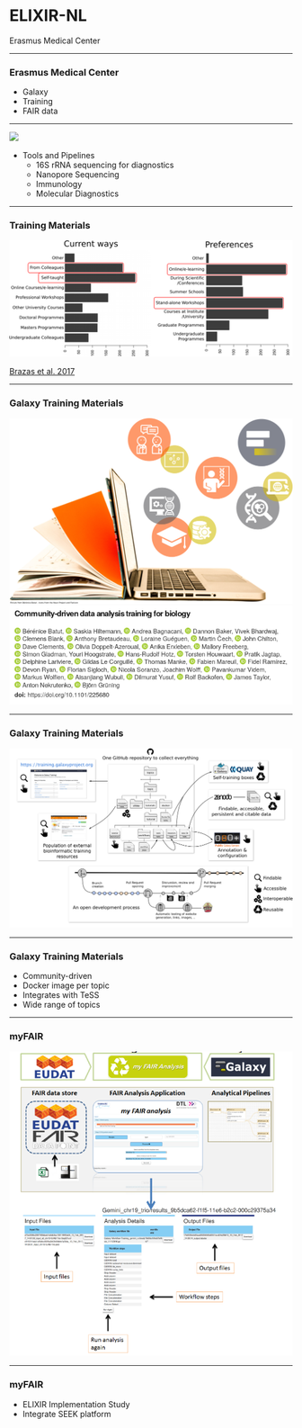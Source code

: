 # ELIXIR-NL

Erasmus Medical Center

---

### Erasmus Medical Center

- Galaxy
- Training
- FAIR data

---


![](https://galaxyproject.org/images/galaxy-logos/galaxy_logo_25percent.png)

- Tools and Pipelines
  - 16S rRNA sequencing for diagnostics
  - Nanopore Sequencing
  - Immunology
  - Molecular Diagnostics

---

### Training Materials

![](assets/images/training/brazas_graphs_preferences.png)

[Brazas et al. 2017](https://www.biorxiv.org/content/early/2017/02/27/098996)

---

### Galaxy Training Materials

![scale-40](assets/images/training/cover_art.png)
![scale-50](2018-ELIXIR-NL/images/trainingpaper.png)

---

### Galaxy Training Materials

![](assets/images/training/infra_4.png)


---

### Galaxy Training Materials

- Community-driven
- Docker image per topic
- Integrates with TeSS
- Wide range of topics

---

### myFAIR

![scale-50](2018-ELIXIR-NL/images/myfair.png)

---

### myFAIR

- ELIXIR Implementation Study
- Integrate SEEK platform
